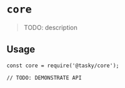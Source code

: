 # `core`

> TODO: description

## Usage

```
const core = require('@tasky/core');

// TODO: DEMONSTRATE API
```
